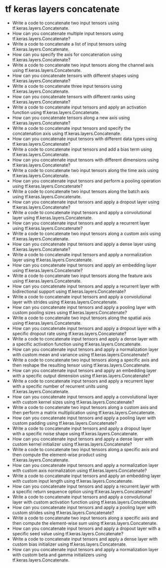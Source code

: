 # tf keras layers concatenate

- Write a code to concatenate two input tensors using tf.keras.layers.Concatenate.
- How can you concatenate multiple input tensors using tf.keras.layers.Concatenate?
- Write a code to concatenate a list of input tensors using tf.keras.layers.Concatenate.
- How can you specify the axis for concatenation using tf.keras.layers.Concatenate?
- Write a code to concatenate two input tensors along the channel axis using tf.keras.layers.Concatenate.
- How can you concatenate tensors with different shapes using tf.keras.layers.Concatenate?
- Write a code to concatenate three input tensors using tf.keras.layers.Concatenate.
- How can you concatenate tensors with different ranks using tf.keras.layers.Concatenate?
- Write a code to concatenate input tensors and apply an activation function using tf.keras.layers.Concatenate.
- How can you concatenate tensors along a new axis using tf.keras.layers.Concatenate?
- Write a code to concatenate input tensors and specify the concatenation axis using tf.keras.layers.Concatenate.
- How can you concatenate input tensors with different data types using tf.keras.layers.Concatenate?
- Write a code to concatenate input tensors and add a bias term using tf.keras.layers.Concatenate.
- How can you concatenate input tensors with different dimensions using tf.keras.layers.Concatenate?
- Write a code to concatenate two input tensors along the time axis using tf.keras.layers.Concatenate.
- How can you concatenate input tensors and perform a pooling operation using tf.keras.layers.Concatenate?
- Write a code to concatenate two input tensors along the batch axis using tf.keras.layers.Concatenate.
- How can you concatenate input tensors and apply a dropout layer using tf.keras.layers.Concatenate?
- Write a code to concatenate input tensors and apply a convolutional layer using tf.keras.layers.Concatenate.
- How can you concatenate input tensors and apply a recurrent layer using tf.keras.layers.Concatenate?
- Write a code to concatenate two input tensors along a custom axis using tf.keras.layers.Concatenate.
- How can you concatenate input tensors and apply a dense layer using tf.keras.layers.Concatenate?
- Write a code to concatenate input tensors and apply a normalization layer using tf.keras.layers.Concatenate.
- How can you concatenate input tensors and apply an embedding layer using tf.keras.layers.Concatenate?
- Write a code to concatenate two input tensors along the feature axis using tf.keras.layers.Concatenate.
- How can you concatenate input tensors and apply a recurrent layer with bidirectional support using tf.keras.layers.Concatenate?
- Write a code to concatenate input tensors and apply a convolutional layer with strides using tf.keras.layers.Concatenate.
- How can you concatenate input tensors and apply a pooling layer with custom pooling sizes using tf.keras.layers.Concatenate?
- Write a code to concatenate two input tensors along the spatial axis using tf.keras.layers.Concatenate.
- How can you concatenate input tensors and apply a dropout layer with a specific dropout rate using tf.keras.layers.Concatenate?
- Write a code to concatenate input tensors and apply a dense layer with a specific activation function using tf.keras.layers.Concatenate.
- How can you concatenate input tensors and apply a normalization layer with custom mean and variance using tf.keras.layers.Concatenate?
- Write a code to concatenate two input tensors along a specific axis and then reshape the resulting tensor using tf.keras.layers.Concatenate.
- How can you concatenate input tensors and apply an embedding layer with a specific output dimension using tf.keras.layers.Concatenate?
- Write a code to concatenate input tensors and apply a recurrent layer with a specific number of recurrent units using tf.keras.layers.Concatenate.
- How can you concatenate input tensors and apply a convolutional layer with custom kernel sizes using tf.keras.layers.Concatenate?
- Write a code to concatenate two input tensors along a custom axis and then perform a matrix multiplication using tf.keras.layers.Concatenate.
- How can you concatenate input tensors and apply a pooling layer with custom padding using tf.keras.layers.Concatenate?
- Write a code to concatenate input tensors and apply a dropout layer with a specific noise shape using tf.keras.layers.Concatenate.
- How can you concatenate input tensors and apply a dense layer with custom kernel initializer using tf.keras.layers.Concatenate?
- Write a code to concatenate two input tensors along a specific axis and then compute the element-wise product using tf.keras.layers.Concatenate.
- How can you concatenate input tensors and apply a normalization layer with custom axis normalization using tf.keras.layers.Concatenate?
- Write a code to concatenate input tensors and apply an embedding layer with custom input length using tf.keras.layers.Concatenate.
- How can you concatenate input tensors and apply a recurrent layer with a specific return sequence option using tf.keras.layers.Concatenate?
- Write a code to concatenate input tensors and apply a convolutional layer with custom activation function using tf.keras.layers.Concatenate.
- How can you concatenate input tensors and apply a pooling layer with custom strides using tf.keras.layers.Concatenate?
- Write a code to concatenate two input tensors along a specific axis and then compute the element-wise sum using tf.keras.layers.Concatenate.
- How can you concatenate input tensors and apply a dropout layer with a specific seed value using tf.keras.layers.Concatenate?
- Write a code to concatenate input tensors and apply a dense layer with custom bias initializer using tf.keras.layers.Concatenate.
- How can you concatenate input tensors and apply a normalization layer with custom beta and gamma initializers using tf.keras.layers.Concatenate.